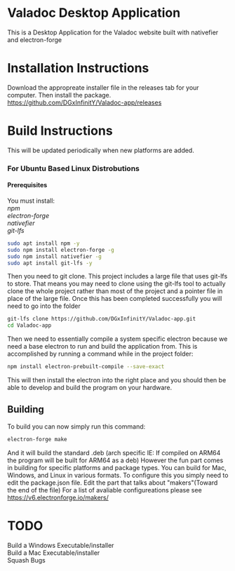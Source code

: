 # Valadoc Desktop Application
This is a Desktop Application for the Valadoc website built with nativefier and electron-forge

# Installation Instructions
Download the appropreate installer file in the releases tab for your computer. Then install the package.\
https://github.com/DGxInfinitY/Valadoc-app/releases

# Build Instructions
This will be updated periodically when new platforms are added.
### For Ubuntu Based Linux Distrobutions
#### Prerequisites
You must install:\
*npm*\
*electron-forge*\
*nativefier*\
*git-lfs*

```bash
sudo apt install npm -y
sudo npm install electron-forge -g
sudo npm install nativefier -g
sudo apt install git-lfs -y
```
Then you need to git clone. This project includes a large file that uses git-lfs to store. That means you may need to clone using the git-lfs tool to actually clone the whole project rather than most of the project and a pointer file in place of the large file. Once this has been completed successfully you will need to go into the folder

```bash
git-lfs clone https://github.com/DGxInfinitY/Valadoc-app.git
cd Valadoc-app
```
Then we need to essentially compile a system specific electron because we need a base electron to run and build the application from. This is accomplished by running a command while in the project folder:
```bash
npm install electron-prebuilt-compile --save-exact
```
This will then install the electron into the right place and you should then be able to develop and build the program on your hardware.

## Building
To build you can now simply run this command:
```bash
electron-forge make
```
And it will build the standard .deb (arch specific IE: If compiled on ARM64 the program will be built for ARM64 as a deb)
However the fun part comes in building for specific platforms and package types. You can build for Mac, Windows, and Linux in various formats. To configure this you simply need to edit the package.json file. Edit the part that talks about "makers"(Toward the end of the file)
For a list of avaliable configureations please see https://v6.electronforge.io/makers/

# TODO
Build a Windows Executable/installer\
Build a Mac Executable/installer\
Squash Bugs
